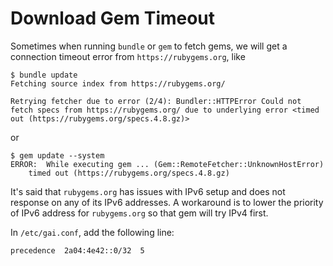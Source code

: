 # Download Gem Timeout

Sometimes when running `bundle` or `gem` to fetch gems, we will get a connection timeout error from `https://rubygems.org`, like

```console
$ bundle update
Fetching source index from https://rubygems.org/

Retrying fetcher due to error (2/4): Bundler::HTTPError Could not fetch specs from https://rubygems.org/ due to underlying error <timed out (https://rubygems.org/specs.4.8.gz)>
```
or

```console
$ gem update --system
ERROR:  While executing gem ... (Gem::RemoteFetcher::UnknownHostError)
    timed out (https://rubygems.org/specs.4.8.gz)
```

It's said that `rubygems.org` has issues with IPv6 setup and does not response on any of its IPv6 addresses. A workaround is to lower the priority of IPv6 address for `rubygems.org` so that gem will try IPv4 first.

In `/etc/gai.conf`, add the following line:

```
precedence  2a04:4e42::0/32  5
```
